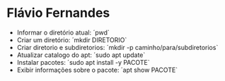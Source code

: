 # Flávio Fernandes

 - Informar o diretório atual: ´pwd`
 - Criar um diretório: ´mkdir DIRETORIO`
 - Criar diretorio e subdiretorios: ´mkdir -p caminho/para/subdiretorios`
 - Atualizar catalogo do apt: ´sudo apt update`
 - Instalar pacotes: ´sudo apt install -y PACOTE`
 - Exibir informações sobre o pacote: ´apt show PACOTE`
